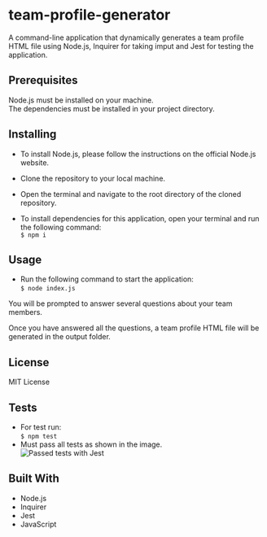 # team-profile-generator

A command-line application that dynamically generates a team profile HTML file using Node.js,  Inquirer for taking imput and Jest for testing the application.

## Prerequisites
Node.js must be installed on your machine.        
The dependencies must be installed in your project directory.

## Installing
* To install Node.js, please follow the instructions on the official Node.js website.
* Clone the repository to your local machine.
* Open the terminal and navigate to the root directory of the cloned repository.

* To install dependencies for this application, open your terminal and run the following command:        
```$ npm i```

## Usage
* Run the following command to start the application:        
```$ node index.js```

You will be prompted to answer several questions about your team members.

Once you have answered all the questions, a team profile HTML file will be generated in the output folder.

## License

MIT License

## Tests

* For test run:        
```$ npm test```        
* Must pass all tests as shown in the image.        
![Passed tests with Jest](./resources/test.png)

## Built With

* Node.js
* Inquirer 
* Jest  
* JavaScript
